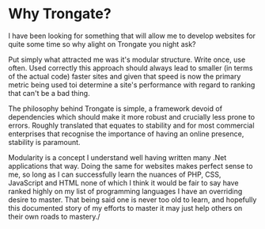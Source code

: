 # Why Trongate?

I have been looking for something that will allow me to develop websites for quite some time so why alight on Trongate you night ask?

Put simply what attracted me was it's modular structure. Write once, use often. Used correctly this approach should always lead to smaller (in terms of the actual code) faster sites and given that speed is now the primary metric being used toi determine a site's performance with regard to ranking that can't be a bad thing.

The philosophy behind Trongate is simple, a framework devoid of dependencies which should make it more robust and crucially less prone to errors. Roughly translated that equates to stability and for most commercial enterprises that recognise the importance of having an online presence, stability is paramount.

Modularity is a concept I understand well having written many .Net applications that way. Doing the same for websites makes perfect sense to me, so long as I can successfully learn the nuances of PHP, CSS, JavaScript and HTML none of which I think it would be fair to say have ranked highly on my list of programming languages I have an overriding desire to master. That being said one is never too old to learn, and hopefully this documented story of my efforts to master it may just help others on their own roads to mastery./
